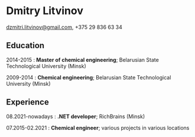 Dmitry Litvinov
===============
dzmitri.litvinov@gmail.com, +375 29 836 63 34

Education
---------

2014-2015
:   **Master of chemical engineering**; Belarusian State Technological University (Minsk)

2009-2014
:   **Chemical engineering**; Belarusian State Technological University (Minsk)

Experience
---------

08.2021-nowadays
:   **.NET developer**; RichBrains (Minsk)

07.2015-02.2021
:   **Chemical engineer**; various projects in various locations

